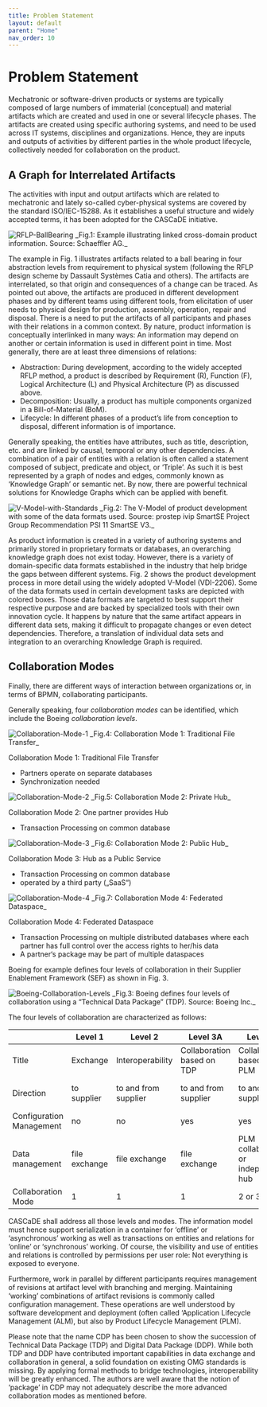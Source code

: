 ```yaml
---
title: Problem Statement
layout: default
parent: "Home"
nav_order: 10
---
```


# Problem Statement

Mechatronic or software-driven products or systems are typically composed of 
large numbers of immaterial (conceptual) and material artifacts which are 
created and used in one or several lifecycle phases. The artifacts are created
using specific authoring systems, and need to be used across IT systems, 
disciplines and organizations. Hence, they are inputs and outputs of activities by 
different parties in the whole product lifecycle, collectively needed for
collaboration on the product.

## A Graph for Interrelated Artifacts

The activities with input and output artifacts which are related to mechatronic 
and lately so-called cyber-physical systems are covered by the standard 
ISO/IEC-15288. As it establishes a useful structure and widely accepted terms, 
it has been adopted for the CASCaDE initiative.

<img src="./assets/images/RFLP-BallBearing.png" alt="RFLP-BallBearing" />
_Fig.1: Example illustrating linked cross-domain product information. Source: Schaeffler AG._

The example in Fig. 1 illustrates artifacts related to a ball bearing in four 
abstraction levels from requirement to physical system (following the RFLP
design scheme by Dassault Systèmes Catia and others). The artifacts are 
interrelated, so that origin and consequences of a change can be traced. As 
pointed out above, the artifacts are produced in different development phases 
and by different teams using different tools, from elicitation of user needs to 
physical design for production, assembly, operation, repair and disposal. There 
is a need to put the artifacts of all participants and phases with their relations in a 
common context.
By nature, product information is conceptually interlinked in many ways: An 
information may depend on another or certain information is used in different 
point in time. Most generally, there are at least three dimensions of relations:

- Abstraction: During development, according to the widely accepted 
RFLP method, a product is described by Requirement (R), Function (F), 
Logical Architecture (L) and Physical Architecture (P) as discussed 
above.
- Decomposition: Usually, a product has multiple components organized 
in a Bill-of-Material (BoM).
- Lifecycle: In different phases of a product’s life from conception to 
disposal, different information is of importance.

Generally speaking, the entities have attributes, such as title, description, etc.
and are linked by causal, temporal or any other dependencies. A combination of 
a pair of entities with a relation is often called a statement composed of subject, 
predicate and object, or ‘Triple’. As such it is best represented by a graph of 
nodes and edges, commonly known as ‘Knowledge Graph’ or semantic net. By 
now, there are powerful technical solutions for Knowledge Graphs which can be 
applied with benefit.

<img src="./assets/images/V-Model-with-Standards.png" alt="V-Model-with-Standards" />
_Fig.2: The V-Model of product development with some of the data formats used. Source: prostep ivip SmartSE Project Group Recommendation PSI 11 SmartSE V3._
 
As product information is created in a variety of authoring systems and 
primarily stored in proprietary formats or databases, an overarching knowledge 
graph does not exist today. However, there is a variety of domain-specific data 
formats established in the industry that help bridge the gaps between different 
systems. Fig. 2 shows the product development process in more detail using the 
widely adopted V-Model (VDI-2206). Some of the data formats used in certain 
development tasks are depicted with colored boxes. Those data formats are 
targeted to best support their respective purpose and are backed by specialized 
tools with their own innovation cycle. It happens by nature that the same artifact 
appears in different data sets, making it difficult to propagate changes or even 
detect dependencies. Therefore, a translation of individual data sets and 
integration to an overarching Knowledge Graph is required.

## Collaboration Modes

Finally, there are different ways of interaction between organizations or, in 
terms of BPMN, collaborating participants. 

Generally speaking, four _collaboration modes_ can be identified, which include the Boeing _collaboration levels_.

<img src="./assets/images/Collaboration-Mode-1.png" alt="Collaboration-Mode-1" />
_Fig.4: Collaboration Mode 1: Traditional File Transfer_

Collaboration Mode 1: Traditional File Transfer
- Partners operate on separate databases 
- Synchronization needed

<img src="./assets/images/Collaboration-Mode-2.png" alt="Collaboration-Mode-2" />
_Fig.5: Collaboration Mode 2: Private Hub_

Collaboration Mode 2: One partner provides Hub
- Transaction Processing on common database

<img src="./assets/images/Collaboration-Mode-3a.png" alt="Collaboration-Mode-3" />
_Fig.6: Collaboration Mode 2: Public Hub_

Collaboration Mode 3: Hub as a Public Service
- Transaction Processing on common database
- operated by a third party („SaaS“)

<img src="./assets/images/Collaboration-Mode-4.png" alt="Collaboration-Mode-4" />
_Fig.7: Collaboration Mode 4: Federated Dataspace_

Collaboration Mode 4: Federated Dataspace
- Transaction Processing on multiple distributed databases where each partner has full control over the access rights to her/his data
- A partner‘s package may be part of multiple dataspaces

Boeing for example defines four 
levels of collaboration in their Supplier Enablement Framework (SEF) as shown 
in Fig. 3.

<img src="./assets/images/Boeing-Collaboration-Levels.png" alt="Boeing-Collaboration-Levels" />
_Fig.3: Boeing defines four levels of collaboration using a “Technical Data Package” (TDP). Source: Boeing Inc._

The four levels of collaboration are characterized as follows:

|  | Level 1 | Level 2 | Level 3A | Level 3B | Level 4 |
| --- | --- | --- | --- | --- | --- |
| Title | Exchange | Interoperability | Collaboration based on TDP | Collaboration based on PLM | Digital Integration |
| Direction | to supplier | to and from supplier | to and from supplier | to and from supplier | to and from supplier |
| Configuration Management | no | no | yes | yes | yes |
| Data management | file exchange | file exchange | file exchange | PLM collaboration or independent hub | fully integrated |
| Collaboration Mode | 1 | 1 | 1 | 2 or 3 | 3 or 4 |

<!--
Similar to the BOEING four levels of collaboration, prostep ivip defines 3 modes of collaboration as depicted in Fig. 4:

<img src="./assets/images/Prostep-iViP-Collaboration-Modes.png" alt="Prostep-iViP-Collaboration-Modes" />
_Fig.4: Collaboration modes according to prostep ivip. Source: Prostep iViP e.V._
-->

CASCaDE shall address all those levels and modes. The information model 
must hence support serialization in a container for ‘offline’ or ‘asynchronous’ 
working as well as transactions on entities and relations for ‘online’ or 
‘synchronous’ working. Of course, the visibility and use of entities and relations 
is controlled by permissions per user role: Not everything is exposed to 
everyone.

Furthermore, work in parallel by different participants requires management of 
revisions at artifact level with branching and merging. Maintaining ‘working’ 
combinations of artifact revisions is commonly called configuration 
management. These operations are well understood by software development
and deployment (often called ‘Application Lifecycle Management (ALM), but 
also by Product Lifecycle Management (PLM).

Please note that the name CDP has been chosen to show the succession of 
Technical Data Package (TDP) and Digital Data Package (DDP). While both 
TDP and DDP have contributed important capabilities in data exchange and 
collaboration in general, a solid foundation on existing OMG standards is 
missing. By applying formal methods to bridge technologies, interoperability 
will be greatly enhanced. The authors are well aware that the notion of 
‘package’ in CDP may not adequately describe the more advanced collaboration 
modes as mentioned before.
